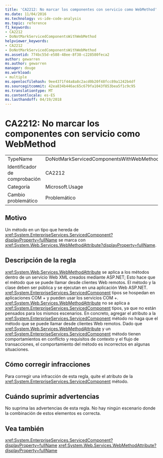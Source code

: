 ```yaml
---
title: 'CA2212: No marcar los componentes con servicio como WebMethod'
ms.date: 11/04/2016
ms.technology: vs-ide-code-analysis
ms.topic: reference
f1_keywords:
- CA2212
- DoNotMarkServicedComponentsWithWebMethod
helpviewer_keywords:
- CA2212
- DoNotMarkServicedComponentsWithWebMethod
ms.assetid: 774bc55d-e588-48ee-8f38-c228580feca2
author: gewarren
ms.author: gewarren
manager: douge
ms.workload:
- multiple
ms.openlocfilehash: 9ee4371f44a8a8c2acd0b20f48fcc89a1242b4df
ms.sourcegitcommit: 42ea834b446ac65c679fa1043f853bea5f1c9c95
ms.translationtype: MT
ms.contentlocale: es-ES
ms.lasthandoff: 04/19/2018
---
```

# <a name="ca2212-do-not-mark-serviced-components-with-webmethod"></a>CA2212: No marcar los componentes con servicio como WebMethod
|||
|-|-|
|TypeName|DoNotMarkServicedComponentsWithWebMethod|
|Identificador de comprobación|CA2212|
|Categoría|Microsoft.Usage|
|Cambio problemático|Problemático|

## <a name="cause"></a>Motivo
 Un método en un tipo que hereda de <xref:System.EnterpriseServices.ServicedComponent?displayProperty=fullName> se marca con <xref:System.Web.Services.WebMethodAttribute?displayProperty=fullName>.

## <a name="rule-description"></a>Descripción de la regla
 <xref:System.Web.Services.WebMethodAttribute> se aplica a los métodos dentro de un servicio Web XML creados mediante ASP.NET; Esto hace que el método que se puede llamar desde clientes Web remotos. El método y la clase deben ser pública y se ejecutan en una aplicación Web ASP.NET. <xref:System.EnterpriseServices.ServicedComponent> tipos se hospedan en aplicaciones COM + y pueden usar los servicios COM +. <xref:System.Web.Services.WebMethodAttribute> no se aplica a <xref:System.EnterpriseServices.ServicedComponent> tipos, ya que no están pensados para los mismos escenarios. En concreto, agregar el atributo a la <xref:System.EnterpriseServices.ServicedComponent> método no haga que el método que se puede llamar desde clientes Web remotos. Dado que <xref:System.Web.Services.WebMethodAttribute> y un <xref:System.EnterpriseServices.ServicedComponent> método tienen comportamientos en conflicto y requisitos de contexto y el flujo de transacciones, el comportamiento del método es incorrectos en algunas situaciones.

## <a name="how-to-fix-violations"></a>Cómo corregir infracciones
 Para corregir una infracción de esta regla, quite el atributo de la <xref:System.EnterpriseServices.ServicedComponent> método.

## <a name="when-to-suppress-warnings"></a>Cuándo suprimir advertencias
 No suprima las advertencias de esta regla. No hay ningún escenario donde la combinación de estos elementos es correcta.

## <a name="see-also"></a>Vea también
 <xref:System.EnterpriseServices.ServicedComponent?displayProperty=fullName> <xref:System.Web.Services.WebMethodAttribute?displayProperty=fullName>